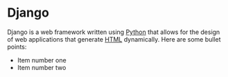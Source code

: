 # Django

Django is a web framework written using [Python](/wiki/Python) that allows for the design of web applications that generate [HTML](/wiki/HTML) dynamically.
Here are some bullet points:
* Item number one
* Item number two